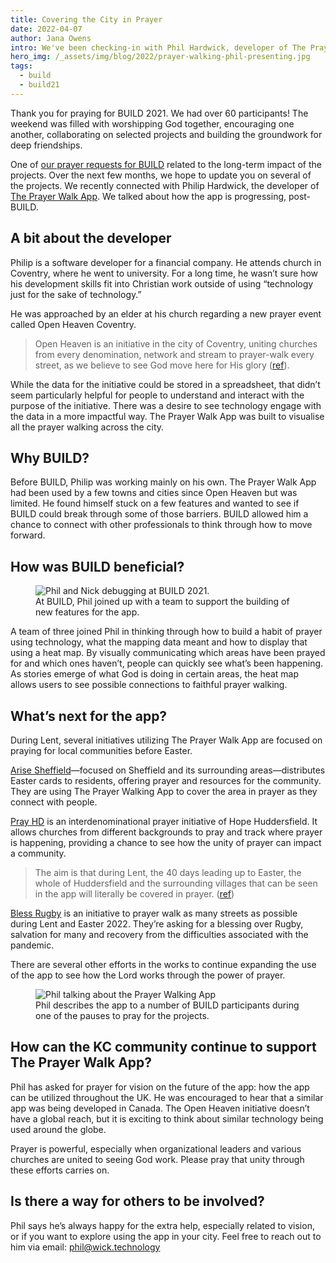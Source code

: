 ```yaml
---
title: Covering the City in Prayer
date: 2022-04-07
author: Jana Owens
intro: We've been checking-in with Phil Hardwick, developer of The Prayer Walk App, to hear how things are going with the project and how it is being used six months after BUILD.
hero_img: /_assets/img/blog/2022/prayer-walking-phil-presenting.jpg
tags:
  - build
  - build21
---
```


Thank you for praying for BUILD 2021. We had over 60 participants! The weekend was filled with worshipping God together, encouraging one another, collaborating on selected projects and building the groundwork for deep friendships.

One of [our prayer requests for BUILD](/blog/2021/three-things/) related to the long-term impact of the projects. Over the next few months, we hope to update you on several of the projects. We recently connected with Philip Hardwick, the developer of [The Prayer Walk App](https://www.openheavencoventry.org/the-app). We talked about how the app is progressing, post-BUILD.

## A bit about the developer

Philip is a software developer for a financial company. He attends church in Coventry, where he went to university. For a long time, he wasn’t sure how his development skills fit into Christian work outside of using “technology just for the sake of technology.”

He was approached by an elder at his church regarding a new prayer event called Open Heaven Coventry.

> Open Heaven is an initiative in the city of Coventry, uniting churches from every denomination, network and stream to prayer-walk every street, as we believe to see God move here for His glory ([ref](https://openheavencoventry.org)).

While the data for the initiative could be stored in a spreadsheet, that didn’t seem particularly helpful for people to understand and interact with the purpose of the initiative. There was a desire to see technology engage with the data in a more impactful way. The Prayer Walk App was built to visualise all the prayer walking across the city.

## Why BUILD?

Before BUILD, Philip was working mainly on his own. The Prayer Walk App had been used by a few towns and cities since Open Heaven but was limited. He found himself stuck on a few features and wanted to see if BUILD could break through some of those barriers. BUILD allowed him a chance to connect with other professionals to think through how to move forward.

## How was BUILD beneficial?

<figure class="img img--pull-right">
  <img src="/_assets/img/blog/2022/prayer-walking.jpg" alt="Phil and Nick debugging at BUILD 2021.">
  <figcaption>
    At BUILD, Phil joined up with a team to support the building of new features for the app.
  </figcaption>
</figure>

A team of three joined Phil in thinking through how to build a habit of prayer using technology, what the mapping data meant and how to display that using a heat map. By visually communicating which areas have been prayed for and which ones haven’t, people can quickly see what’s been happening. As stories emerge of what God is doing in certain areas, the heat map allows users to see possible connections to faithful prayer walking.

## What’s next for the app?

During Lent, several initiatives utilizing The Prayer Walk App are focused on praying for local communities before Easter.

[Arise Sheffield](https://www.arisesheffield.org/)—focused on Sheffield and its surrounding areas—distributes Easter cards to residents, offering prayer and resources for the community. They are using The Prayer Walking App to cover the area in prayer as they connect with people.

[Pray HD](https://www.leeds.anglican.org/news/prayer-comes-streets-huddersfield) is an interdenominational prayer initiative of Hope Huddersfield. It allows churches from different backgrounds to pray and track where prayer is happening, providing a chance to see how the unity of prayer can impact a community.

> The aim is that during Lent, the 40 days leading up to Easter, the whole of Huddersfield and the surrounding villages that can be seen in the app will literally be covered in prayer. ([ref](https://www.leeds.anglican.org/news/prayer-comes-streets-huddersfield))

[Bless Rugby](https://www.reviverugby.net/blessrugby) is an initiative to prayer walk as many streets as possible during Lent and Easter 2022. They’re asking for a blessing over Rugby, salvation for many and recovery from the difficulties associated with the pandemic.

There are several other efforts in the works to continue expanding the use of the app to see how the Lord works through the power of prayer.

<figure class="img img--pull-left">
  <img src="/_assets/img/blog/2022/kingdom-code-prayer-walk-app.jpg" alt="Phil talking about the Prayer Walking App">
  <figcaption>
    Phil describes the app to a number of BUILD participants during one of the pauses to pray for the projects.
  </figcaption>
</figure>

## How can the KC community continue to support The Prayer Walk App?

Phil has asked for prayer for vision on the future of the app: how the app can be utilized throughout the UK. He was encouraged to hear that a similar app was being developed in Canada. The Open Heaven initiative doesn’t have a global reach, but it is exciting to think about similar technology being used around the globe.

Prayer is powerful, especially when organizational leaders and various churches are united to seeing God work. Please pray that unity through these efforts carries on.

## Is there a way for others to be involved?

Phil says he’s always happy for the extra help, especially related to vision, or if you want to explore using the app in your city. Feel free to reach out to him via email: phil@wick.technology
